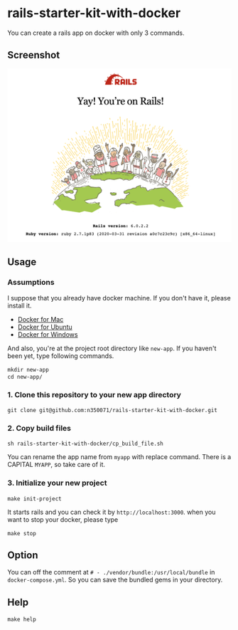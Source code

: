 # rails-starter-kit-with-docker

You can create a rails app on docker with only 3 commands.

## Screenshot

![screenshot](screenshot.png)

## Usage
### Assumptions
I suppose that you already have docker machine.
If you don't have it, please install it.
- [Docker for Mac](https://hub.docker.com/editions/community/docker-ce-desktop-mac)
- [Docker for Ubuntu](https://docs.docker.com/v17.12/install/linux/docker-ce/ubuntu/#install-docker-ce)
- [Docker for Windows](https://hub.docker.com/editions/community/docker-ce-desktop-windows)

And also, you're at the project root directory like `new-app`.
If you haven't been yet, type following commands.

```
mkdir new-app
cd new-app/
```

### 1. Clone this repository to your new app directory
```
git clone git@github.com:n350071/rails-starter-kit-with-docker.git
```

### 2. Copy build files
```
sh rails-starter-kit-with-docker/cp_build_file.sh
```

You can rename the app name from `myapp` with replace command.
There is a CAPITAL `MYAPP`, so take care of it.

### 3. Initialize your new project
```
make init-project
```

It starts rails and you can check it by `http://localhost:3000`.
when you want to stop your docker, please type

```
make stop
```

## Option
You can off the comment at `# - ./vendor/bundle:/usr/local/bundle` in `docker-compose.yml`.
So you can save the bundled gems in your directory.

## Help
```
make help
```